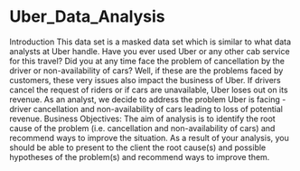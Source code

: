 # Uber_Data_Analysis
Introduction This data set is a masked data set which is similar to what data analysts at Uber handle. Have you ever used Uber or any other cab service for this travel? Did you at any time face the problem of cancellation by the driver or non-availability of cars? Well, if these are the problems faced by customers, these very issues also impact the business of Uber. If drivers cancel the request of riders or if cars are unavailable, Uber loses out on its revenue. 
As an analyst, we decide to address the problem Uber is facing - driver cancellation and non-availability of cars leading to loss of potential revenue.
Business Objectives: The aim of analysis is to identify the root cause of the problem (i.e. cancellation and non-availability of cars) and recommend ways to improve the situation. As a result of your analysis, you should be able to present to the client the root cause(s) and possible hypotheses of the problem(s) and recommend ways to improve them.
